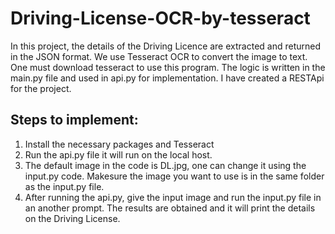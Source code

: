 # Driving-License-OCR-by-tesseract

In this project, the details of the Driving Licence are extracted and returned in the JSON format.
We use Tesseract OCR to convert the image to text. One must download tesseract to use this program. The logic is written in the main.py file and used in api.py for implementation.
I have created a RESTApi for the project.

## Steps to implement:
1. Install the necessary packages and Tesseract 
2. Run the api.py file it will run on the local host. 
3. The default image in the code is DL.jpg, one can change it using the input.py code. Makesure the image you want to use is in the same folder as the input.py file.
4. After running the api.py, give the input image and run the input.py file in an another prompt. The results are obtained and it will print the details on the Driving License.
